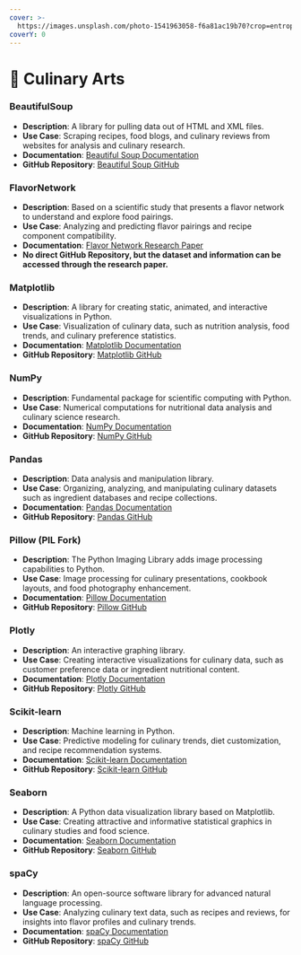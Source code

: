 ```yaml
---
cover: >-
  https://images.unsplash.com/photo-1541963058-f6a81ac19b70?crop=entropy&cs=srgb&fm=jpg&ixid=M3wxOTcwMjR8MHwxfHNlYXJjaHw0fHxDdWxpbmFyeSUyMEFydHN8ZW58MHx8fHwxNzA2NjMwOTk5fDA&ixlib=rb-4.0.3&q=85
coverY: 0
---
```


# 🍳 Culinary Arts

### BeautifulSoup

* **Description**: A library for pulling data out of HTML and XML files.
* **Use Case**: Scraping recipes, food blogs, and culinary reviews from websites for analysis and culinary research.
* **Documentation**: [Beautiful Soup Documentation](https://www.crummy.com/software/BeautifulSoup/bs4/doc/)
* **GitHub Repository**: [Beautiful Soup GitHub](https://www.crummy.com/software/BeautifulSoup/)

### FlavorNetwork

* **Description**: Based on a scientific study that presents a flavor network to understand and explore food pairings.
* **Use Case**: Analyzing and predicting flavor pairings and recipe component compatibility.
* **Documentation**: [Flavor Network Research Paper](https://www.nature.com/articles/srep00196)
* **No direct GitHub Repository, but the dataset and information can be accessed through the research paper.**

### Matplotlib

* **Description**: A library for creating static, animated, and interactive visualizations in Python.
* **Use Case**: Visualization of culinary data, such as nutrition analysis, food trends, and culinary preference statistics.
* **Documentation**: [Matplotlib Documentation](https://matplotlib.org/)
* **GitHub Repository**: [Matplotlib GitHub](https://github.com/matplotlib/matplotlib)

### NumPy

* **Description**: Fundamental package for scientific computing with Python.
* **Use Case**: Numerical computations for nutritional data analysis and culinary science research.
* **Documentation**: [NumPy Documentation](https://numpy.org/doc/)
* **GitHub Repository**: [NumPy GitHub](https://github.com/numpy/numpy)

### Pandas

* **Description**: Data analysis and manipulation library.
* **Use Case**: Organizing, analyzing, and manipulating culinary datasets such as ingredient databases and recipe collections.
* **Documentation**: [Pandas Documentation](https://pandas.pydata.org/)
* **GitHub Repository**: [Pandas GitHub](https://github.com/pandas-dev/pandas)

### Pillow (PIL Fork)

* **Description**: The Python Imaging Library adds image processing capabilities to Python.
* **Use Case**: Image processing for culinary presentations, cookbook layouts, and food photography enhancement.
* **Documentation**: [Pillow Documentation](https://pillow.readthedocs.io/en/stable/)
* **GitHub Repository**: [Pillow GitHub](https://github.com/python-pillow/Pillow)

### Plotly

* **Description**: An interactive graphing library.
* **Use Case**: Creating interactive visualizations for culinary data, such as customer preference data or ingredient nutritional content.
* **Documentation**: [Plotly Documentation](https://plotly.com/python/)
* **GitHub Repository**: [Plotly GitHub](https://github.com/plotly/plotly.py)

### Scikit-learn

* **Description**: Machine learning in Python.
* **Use Case**: Predictive modeling for culinary trends, diet customization, and recipe recommendation systems.
* **Documentation**: [Scikit-learn Documentation](https://scikit-learn.org/stable/)
* **GitHub Repository**: [Scikit-learn GitHub](https://github.com/scikit-learn/scikit-learn)

### Seaborn

* **Description**: A Python data visualization library based on Matplotlib.
* **Use Case**: Creating attractive and informative statistical graphics in culinary studies and food science.
* **Documentation**: [Seaborn Documentation](https://seaborn.pydata.org/)
* **GitHub Repository**: [Seaborn GitHub](https://github.com/mwaskom/seaborn)

### spaCy

* **Description**: An open-source software library for advanced natural language processing.
* **Use Case**: Analyzing culinary text data, such as recipes and reviews, for insights into flavor profiles and culinary trends.
* **Documentation**: [spaCy Documentation](https://spacy.io/)
* **GitHub Repository**: [spaCy GitHub](https://github.com/explosion/spaCy)

